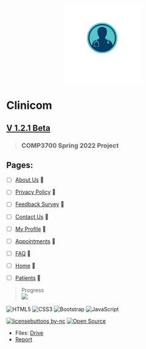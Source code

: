 <p align="center">
  <img src="https://github.com/0cool-design/WEB_Proj/blob/main/www/assets/imgs/logooo.png">
</p>

# __Clinicom__
## [V 1.2.1 Beta](https://github.com/0cool-design/WEB_Proj)
>### COMP3700 Spring 2022 Project

## Pages:
- [ ] [About Us](https://github.com/0cool-design/WEB_Proj/blob/main/www/about.html) 🚧
- [ ] [Privacy Policy](https://github.com/0cool-design/WEB_Proj/blob/main/www/policy.html) 🚧
- [ ] [Feedback Survey](https://github.com/0cool-design/WEB_Proj/blob/main/www/feedback.html) 🚧
- [ ] [Contact Us](https://github.com/0cool-design/WEB_Proj/blob/main/www/contact.html) 🚧
- [ ] [My Profile](https://github.com/0cool-design/WEB_Proj/blob/main/www/profile.html) 🚧
- [ ] [Appointments](https://github.com/0cool-design/WEB_Proj/blob/main/www/appointments.html) 🚧  
- [ ] [FAQ](https://github.com/0cool-design/WEB_Proj/blob/main/www/faq.html) 🚧
- [ ] [Home](https://github.com/0cool-design/WEB_Proj/blob/main/www/index.html) 🚧  
- [ ] [Patients](https://github.com/0cool-design/WEB_Proj/blob/main/www/patients.html) 🚧   

   
 > Progress  
![](https://us-central1-progress-markdown.cloudfunctions.net/progress/83)  
  
![HTML5](https://img.shields.io/badge/html5-%23E34F26.svg?style=for-the-badge&logo=html5&logoColor=white)
![CSS3](https://img.shields.io/badge/css3-%231572B6.svg?style=for-the-badge&logo=css3&logoColor=white)
![Bootstrap](https://img.shields.io/badge/bootstrap-%23563D7C.svg?style=for-the-badge&logo=bootstrap&logoColor=white)
![JavaScript](https://img.shields.io/badge/javascript-%23323330.svg?style=for-the-badge&logo=javascript&logoColor=%23F7DF1E)
  
[![licensebuttons by-nc](https://licensebuttons.net/l/by-nc/3.0/88x31.png)](https://creativecommons.org/licenses/by-nc/4.0)
[![Open Source](https://badges.frapsoft.com/os/v1/open-source.svg?v=103)](https://opensource.org/)  
  
- Files: [Drive](https://drive.google.com/drive/u/1/folders/15W1RpJ4_eHC8mj1wnxQvZqJ8cgO4sRNT)
- [Report](https://docs.google.com/document/d/1F68D9ef4VuZ-mU9zD0KX3ZvoZT7wlMYDj2lR7ct4brc/edit?usp=sharing)
